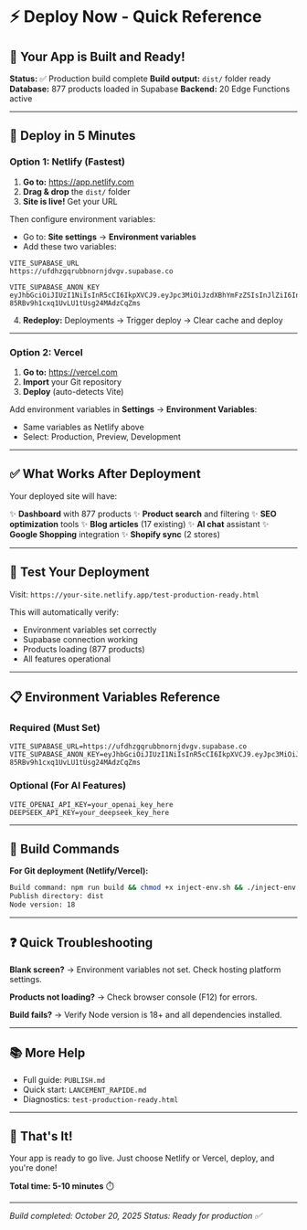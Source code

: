# ⚡ Deploy Now - Quick Reference

## 🎯 Your App is Built and Ready!

**Status:** ✅ Production build complete
**Build output:** `dist/` folder ready
**Database:** 877 products loaded in Supabase
**Backend:** 20 Edge Functions active

---

## 🚀 Deploy in 5 Minutes

### Option 1: Netlify (Fastest)

1. **Go to:** https://app.netlify.com
2. **Drag & drop** the `dist/` folder
3. **Site is live!** Get your URL

Then configure environment variables:
- Go to: **Site settings** → **Environment variables**
- Add these two variables:

```
VITE_SUPABASE_URL
https://ufdhzgqrubbnornjdvgv.supabase.co

VITE_SUPABASE_ANON_KEY
eyJhbGciOiJIUzI1NiIsInR5cCI6IkpXVCJ9.eyJpc3MiOiJzdXBhYmFzZSIsInJlZiI6InVmZGh6Z3FydWJibm9ybmpkdmd2Iiwicm9sZSI6ImFub24iLCJpYXQiOjE3NjA0MjAwMzksImV4cCI6MjA3NTk5NjAzOX0.Xqfe56k9FU-85RBv9h1cxq1UvLU1tUsg24MAdzCqZms
```

4. **Redeploy:** Deployments → Trigger deploy → Clear cache and deploy

---

### Option 2: Vercel

1. **Go to:** https://vercel.com
2. **Import** your Git repository
3. **Deploy** (auto-detects Vite)

Add environment variables in **Settings** → **Environment Variables**:
- Same variables as Netlify above
- Select: Production, Preview, Development

---

## ✅ What Works After Deployment

Your deployed site will have:

✨ **Dashboard** with 877 products
✨ **Product search** and filtering
✨ **SEO optimization** tools
✨ **Blog articles** (17 existing)
✨ **AI chat** assistant
✨ **Google Shopping** integration
✨ **Shopify sync** (2 stores)

---

## 🧪 Test Your Deployment

Visit: `https://your-site.netlify.app/test-production-ready.html`

This will automatically verify:
- Environment variables set correctly
- Supabase connection working
- Products loading (877 products)
- All features operational

---

## 📋 Environment Variables Reference

### Required (Must Set)
```
VITE_SUPABASE_URL=https://ufdhzgqrubbnornjdvgv.supabase.co
VITE_SUPABASE_ANON_KEY=eyJhbGciOiJIUzI1NiIsInR5cCI6IkpXVCJ9.eyJpc3MiOiJzdXBhYmFzZSIsInJlZiI6InVmZGh6Z3FydWJibm9ybmpkdmd2Iiwicm9sZSI6ImFub24iLCJpYXQiOjE3NjA0MjAwMzksImV4cCI6MjA3NTk5NjAzOX0.Xqfe56k9FU-85RBv9h1cxq1UvLU1tUsg24MAdzCqZms
```

### Optional (For AI Features)
```
VITE_OPENAI_API_KEY=your_openai_key_here
DEEPSEEK_API_KEY=your_deepseek_key_here
```

---

## 🔧 Build Commands

**For Git deployment (Netlify/Vercel):**
```bash
Build command: npm run build && chmod +x inject-env.sh && ./inject-env.sh
Publish directory: dist
Node version: 18
```

---

## ❓ Quick Troubleshooting

**Blank screen?**
→ Environment variables not set. Check hosting platform settings.

**Products not loading?**
→ Check browser console (F12) for errors.

**Build fails?**
→ Verify Node version is 18+ and all dependencies installed.

---

## 📚 More Help

- Full guide: `PUBLISH.md`
- Quick start: `LANCEMENT_RAPIDE.md`
- Diagnostics: `test-production-ready.html`

---

## 🎉 That's It!

Your app is ready to go live. Just choose Netlify or Vercel, deploy, and you're done!

**Total time: 5-10 minutes** ⏱️

---

*Build completed: October 20, 2025*
*Status: Ready for production ✅*
